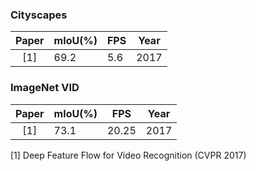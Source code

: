 ### Cityscapes
| Paper | mIoU(%) | FPS | Year |
| :---: | --- | --- | --- |
| [1] | 69.2 | 5.6 | 2017 |



### ImageNet VID
| Paper | mIoU(%) | FPS | Year |
| :---: | --- | --- | --- |
| [1] | 73.1 | 20.25 | 2017 |







[1] Deep Feature Flow for Video Recognition (CVPR 2017)

